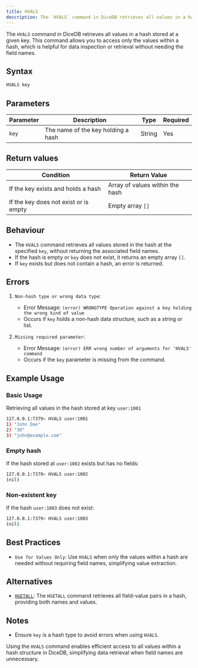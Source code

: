 ```yaml
---
title: HVALS
description: The `HVALS` command in DiceDB retrieves all values in a hash stored at a given key. This command allows you to access only the values within a hash, which is helpful for data inspection or retrieval without needing the field names.
---
```


The `HVALS` command in DiceDB retrieves all values in a hash stored at a given key. This command allows you to access only the values within a hash, which is helpful for data inspection or retrieval without needing the field names.

## Syntax

```bash
HVALS key
```

## Parameters

| Parameter | Description                        | Type   | Required |
| --------- | ---------------------------------- | ------ | -------- |
| `key`     | The name of the key holding a hash | String | Yes      |

## Return values

| Condition                             | Return Value                    |
| ------------------------------------- | ------------------------------- |
| If the key exists and holds a hash    | Array of values within the hash |
| If the key does not exist or is empty | Empty array `[]`                |

## Behaviour

- The `HVALS` command retrieves all values stored in the hash at the specified `key`, without returning the associated field names.
- If the hash is empty or `key` does not exist, it returns an empty array `[]`.
- If `key` exists but does not contain a hash, an error is returned.

## Errors

1. `Non-hash type or wrong data type`:

   - Error Message: `(error) WRONGTYPE Operation against a key holding the wrong kind of value`
   - Occurs if `key` holds a non-hash data structure, such as a string or list.

2. `Missing required parameter`:

   - Error Message: `(error) ERR wrong number of arguments for 'HVALS' command`
   - Occurs if the `key` parameter is missing from the command.

## Example Usage

### Basic Usage

Retrieving all values in the hash stored at key `user:1001`

```bash
127.0.0.1:7379> HVALS user:1001
1) "John Doe"
2) "30"
3) "john@example.com"
```

### Empty hash

If the hash stored at `user:1002` exists but has no fields:

```bash
127.0.0.1:7379> HVALS user:1002
(nil)
```

### Non-existent key

If the hash `user:1003` does not exist:

```bash
127.0.0.1:7379> HVALS user:1003
(nil)
```

## Best Practices

- `Use for Values Only`: Use `HVALS` when only the values within a hash are needed without requiring field names, simplifying value extraction.

## Alternatives

- [`HGETALL`](/commands/hgetall): The `HGETALL` command retrieves all field-value pairs in a hash, providing both names and values.

## Notes

- Ensure `key` is a hash type to avoid errors when using `HVALS`.

Using the `HVALS` command enables efficient access to all values within a hash structure in DiceDB, simplifying data retrieval when field names are unnecessary.
